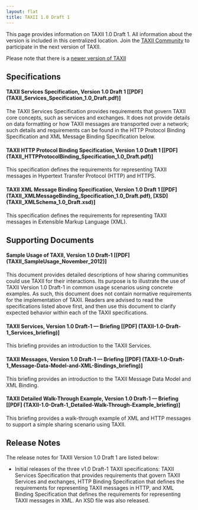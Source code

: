 ```yaml
---
layout: flat
title: TAXII 1.0 Draft 1
---
```


This page provides information on TAXII 1.0 Draft 1. All information about the version is included 
in this centralized location. Join the [TAXII Community](https://www.oasis-open.org/committees/tc_home.php?wg_abbrev=cti) to participate in the next version of TAXII.

Please note that there is a [newer version of TAXII](/releases/current/)

## Specifications

#### TAXII Services Specification, Version 1.0 Draft 1 [[PDF] (TAXII_Services_Specification_1.0_Draft.pdf)]
The TAXII Services Specification provides requirements that govern TAXII core concepts, such as services and exchanges. 
It does not provide details on data formatting or how TAXII messages are transported over a network; such details and 
requirements can be found in the HTTP Protocol Binding Specification and XML Message Binding Specification below.

#### TAXII HTTP Protocol Binding Specification, Version 1.0 Draft 1 [[PDF] (TAXII_HTTPProtocolBinding_Specification_1.0_Draft.pdf)]
This specification defines the requirements for representing TAXII messages in Hypertext Transfer Protocol (HTTP) and HTTPS.

#### TAXII XML Message Binding Specification, Version 1.0 Draft 1 [[PDF] (TAXII_XMLMessageBinding_Specification_1.0_Draft.pdf), [XSD] (TAXII_XMLSchema_1.0_Draft.xsd)]
This specification defines the requirements for representing TAXII messages in Extensible Markup Language (XML).

## Supporting Documents
#### Sample Usage of TAXII, Version 1.0 Draft-1 [[PDF] (TAXII_SampleUsage_November_2012)]
This document provides detailed descriptions of how sharing communities could use TAXII for their interactions. Its purpose is to illustrate the use of TAXII Version 1.0 Draft-1 in common usage scenarios using concrete examples. As such, this document does not contain normative requirements for the implementation of TAXII. Readers are advised to read the specifications listed above first, and then use this document to clarify expected behavior within each of the TAXII specifications.

#### TAXII Services, Version 1.0 Draft-1 — Briefing [[PDF] (TAXII-1.0-Draft-1_Services_briefing)]
This briefing provides an introduction to the TAXII Services.

#### TAXII Messages, Version 1.0 Draft-1 — Briefing [[PDF] (TAXII-1.0-Draft-1_Message-Data-Model-and-XML-Bindings_briefing)]
This briefing provides an introduction to the TAXII Message Data Model and XML Binding.

#### TAXII Detailed Walk-Through Example, Version 1.0 Draft-1 — Briefing [[PDF] (TAXII-1.0-Draft-1_Detailed-Walk-Through-Example_briefing)]
This briefing provides a walk-through example of XML and HTTP messages to support a simple sharing scenario using TAXII.

## Release Notes
The release notes for TAXII Version 1.0 Draft 1 are listed below:

* Initial releases of the three v1.0 Draft-1 TAXII specifications: TAXII Services Specification that provides requirements that govern TAXII Services and exchanges, HTTP Binding Specification that defines the requirements for representing TAXII messages in HTTP, and XML Binding Specification that defines the requirements for representing TAXII messages in XML. An XSD file was also released.
